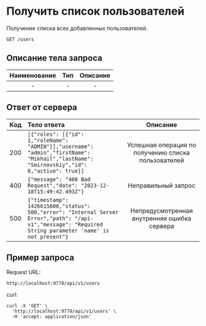 # Получить список пользователей
Получение списка всех добавленных пользователей.
```
GET /users
```
## Описание тела запроса
| Наименование |  Тип   |      Описание       |
|:------------:|:------:|:-------------------:|
|      -       |   -    |         -         |

## Ответ от сервера
| Код | Тело ответа                                                                                                                                                   |                       Описание                       |
|:---:|:--------------------------------------------------------------------------------------------------------------------------------------------------------------|:----------------------------------------------------:|
| 200 | ```[{"roles": [{"id": 1,"roleName": "ADMIN"}],"username": "admin","firstName": "Mikhail","lastName": "Smirnovskiy","id": 0,"active": true}]```                |  Успешная операция по получению списка пользователей |
| 400 | ```{"message": "400 Bad Request","date": "2023-12-18T15:49:42.493Z"}```                                                                                       |                 Неправильный запрос                  |
| 500 | ```{"timestamp": 1426615606,"status": 500,"error": "Internal Server Error","path": "/api-v1","message": "Required String parameter 'name' is not present"}``` |     Непредусмотренная внутренняя ошибка сервера      |
## Пример запроса
Request URL:
```
http://localhost:9778/api/v1/users
```
curl:
```
curl -X 'GET' \
  'http://localhost:9778/api/v1/users' \
  -H 'accept: application/json'
```